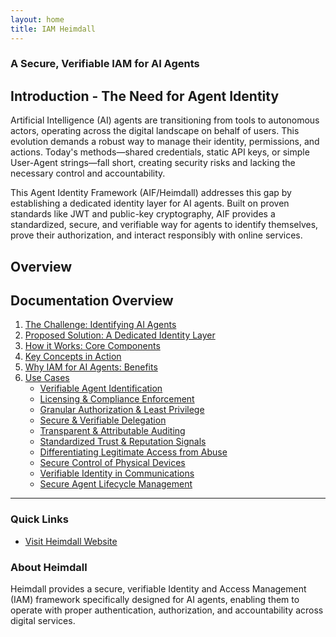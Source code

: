 ```yaml
---
layout: home
title: IAM Heimdall
---
```


### A Secure, Verifiable IAM for AI Agents

## Introduction - The Need for Agent Identity

Artificial Intelligence (AI) agents are transitioning from tools to autonomous actors, operating across the digital landscape on behalf of users. This evolution demands a robust way to manage their identity, permissions, and actions. Today's methods—shared credentials, static API keys, or simple User-Agent strings—fall short, creating security risks and lacking the necessary control and accountability.

This Agent Identity Framework (AIF/Heimdall) addresses this gap by establishing a dedicated identity layer for AI agents. Built on proven standards like JWT and public-key cryptography, AIF provides a standardized, secure, and verifiable way for agents to identify themselves, prove their authorization, and interact responsibly with online services.

## Overview

## Documentation Overview

1. [The Challenge: Identifying AI Agents](./Challenges.md)
2. [Proposed Solution: A Dedicated Identity Layer](./ProposedSolution.md)
3. [How it Works: Core Components](./CoreComponents.md)
4. [Key Concepts in Action](./KeyConcepts.md)
5. [Why IAM for AI Agents: Benefits](./ValueProposition.md)
6. [Use Cases](./UseCases.md)
   - [Verifiable Agent Identification](./use-cases/IDandAuth.md)
   - [Licensing & Compliance Enforcement](./use-cases/ComplianceEnforcement.md)
   - [Granular Authorization & Least Privilege](./use-cases/AuthandLeastPrivilege.md)
   - [Secure & Verifiable Delegation](./use-cases/delegationofauthority.md)
   - [Transparent & Attributable Auditing](./use-cases/AgentAuditing.md)
   - [Standardized Trust & Reputation Signals](/use-cases/trust-signals)
   - [Differentiating Legitimate Access from Abuse](./use-cases/BotAbuse.md)
   - [Secure Control of Physical Devices](./use-cases/PhysicalDevices.md)
   - [Verifiable Identity in Communications](./use-cases/VoiceVerification.md)
   - [Secure Agent Lifecycle Management](./use-cases/LifecycleManagement.md)

---

### Quick Links

- [Visit Heimdall Website](https://iamheimdall.com)

### About Heimdall

Heimdall provides a secure, verifiable Identity and Access Management (IAM) framework specifically designed for AI agents, enabling them to operate with proper authentication, authorization, and accountability across digital services.